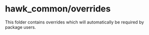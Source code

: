 # hawk_common/overrides

This folder contains overrides which will automatically be required by package users.
